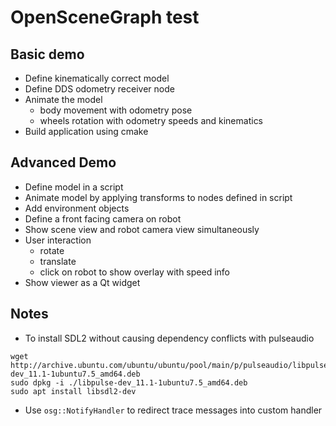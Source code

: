# OpenSceneGraph test

## Basic demo

- Define kinematically correct model
- Define DDS odometry receiver node
- Animate the model
    - body movement with odometry pose
    - wheels rotation with odometry speeds and kinematics
- Build application using cmake

## Advanced Demo

- Define model in a script
- Animate model by applying transforms to nodes defined in script
- Add environment objects
- Define a front facing camera on robot
- Show scene view and robot camera view simultaneously
- User interaction
    - rotate
    - translate
    - click on robot to show overlay with speed info
- Show viewer as a Qt widget

## Notes

- To install SDL2 without causing dependency conflicts with pulseaudio
```
wget http://archive.ubuntu.com/ubuntu/ubuntu/pool/main/p/pulseaudio/libpulse-dev_11.1-1ubuntu7.5_amd64.deb
sudo dpkg -i ./libpulse-dev_11.1-1ubuntu7.5_amd64.deb
sudo apt install libsdl2-dev
```

- Use `osg::NotifyHandler` to redirect trace messages into custom handler
